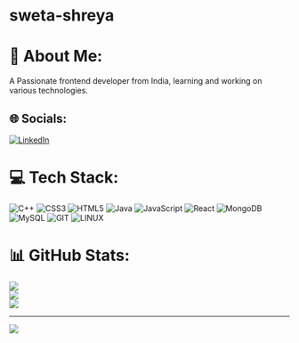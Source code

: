 # sweta-shreya
# 💫 About Me:
A Passionate frontend developer from India, learning and working on various technologies.


## 🌐 Socials:
[![LinkedIn](https://img.shields.io/badge/LinkedIn-%230077B5.svg?logo=linkedin&logoColor=white)](https://linkedin.com/in/www.linkedin.com/in/sweta-shreya) 

# 💻 Tech Stack:
![C++](https://img.shields.io/badge/c++-%2300599C.svg?style=for-the-badge&logo=c%2B%2B&logoColor=white) ![CSS3](https://img.shields.io/badge/css3-%231572B6.svg?style=for-the-badge&logo=css3&logoColor=white) ![HTML5](https://img.shields.io/badge/html5-%23E34F26.svg?style=for-the-badge&logo=html5&logoColor=white) ![Java](https://img.shields.io/badge/java-%23ED8B00.svg?style=for-the-badge&logo=openjdk&logoColor=white) ![JavaScript](https://img.shields.io/badge/javascript-%23323330.svg?style=for-the-badge&logo=javascript&logoColor=%23F7DF1E) ![React](https://img.shields.io/badge/react-%2320232a.svg?style=for-the-badge&logo=react&logoColor=%2361DAFB) ![MongoDB](https://img.shields.io/badge/MongoDB-%234ea94b.svg?style=for-the-badge&logo=mongodb&logoColor=white) ![MySQL](https://img.shields.io/badge/mysql-%2300000f.svg?style=for-the-badge&logo=mysql&logoColor=white) ![GIT](https://img.shields.io/badge/Git-fc6d26?style=for-the-badge&logo=git&logoColor=white) ![LINUX](https://img.shields.io/badge/Linux-FCC624?style=for-the-badge&logo=linux&logoColor=black)
# 📊 GitHub Stats:
![](https://github-readme-stats.vercel.app/api?username=t-sweta&theme=dark&hide_border=false&include_all_commits=false&count_private=false)<br/>
![](https://github-readme-streak-stats.herokuapp.com/?user=t-sweta&theme=dark&hide_border=false)<br/>
![](https://github-readme-stats.vercel.app/api/top-langs/?username=t-sweta&theme=dark&hide_border=false&include_all_commits=false&count_private=false&layout=compact)

---
[![](https://visitcount.itsvg.in/api?id=t-sweta&icon=0&color=0)](https://visitcount.itsvg.in)

<!-- Proudly created with GPRM ( https://gprm.itsvg.in ) -->
